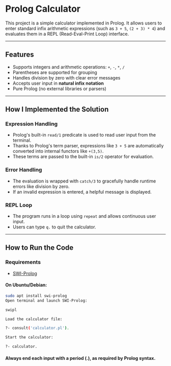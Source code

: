 # Prolog Calculator

This project is a simple calculator implemented in Prolog. It allows users to enter standard infix arithmetic expressions (such as `3 + 5`, `(2 + 3) * 4`) and evaluates them in a REPL (Read-Eval-Print Loop) interface.

---

## Features

- Supports integers and arithmetic operations: `+`, `-`, `*`, `/`
- Parentheses are supported for grouping
- Handles division by zero with clear error messages
- Accepts user input in **natural infix notation**
- Pure Prolog (no external libraries or parsers)

---

## How I Implemented the Solution

### Expression Handling

- Prolog's built-in `read/1` predicate is used to read user input from the terminal.
- Thanks to Prolog's term parser, expressions like `3 + 5` are automatically converted into internal functors like `+(3,5)`.
- These terms are passed to the built-in `is/2` operator for evaluation.

### Error Handling

- The evaluation is wrapped with `catch/3` to gracefully handle runtime errors like division by zero.
- If an invalid expression is entered, a helpful message is displayed.

### REPL Loop

- The program runs in a loop using `repeat` and allows continuous user input.
- Users can type `q.` to quit the calculator.

---

## How to Run the Code

### Requirements

- [SWI-Prolog](https://www.swi-prolog.org/)

#### On Ubuntu/Debian:
```bash
sudo apt install swi-prolog
Open terminal and launch SWI-Prolog:

swipl

Load the calculator file:

?- consult('calculator.pl').

Start the calculator:

?- calculator.
```
#### Always end each input with a period (.), as required by Prolog syntax.


